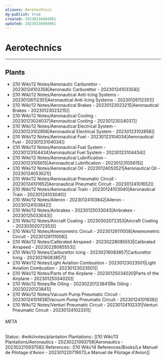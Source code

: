 ```yaml
---
aliases: Aerotechnics
dg-publish: true
created: 20230216084001
updated: 20230216084001
---
```

# Aerotechnics
---



## Plants
- [[10 Wiki/12 Notes/Aeronautic Carburettor - 20230124103358\|Aeronautic Carburettor - 20230124103358]]
- [[10 Wiki/12 Notes/Aeronautical Anti-Icing Systems - 20230126112351\|Aeronautical Anti-Icing Systems - 20230126112351]]
- [[10 Wiki/12 Notes/Aeronautical Brakes - 20230123023215\|Aeronautical Brakes - 20230123023215]]
- [[10 Wiki/12 Notes/Aeronautical Cooling - 20230123024037\|Aeronautical Cooling - 20230123024037]]
- [[10 Wiki/12 Notes/Aeronautical Electrical System - 20230123102858\|Aeronautical Electrical System - 20230123102858]]
- [[10 Wiki/12 Notes/Aeronautical Fuel - 20230123104034\|Aeronautical Fuel - 20230123104034]]
- [[10 Wiki/12 Notes/Aeronautical Fuel System - 20230123104434\|Aeronautical Fuel System - 20230123104434]]
- [[10 Wiki/12 Notes/Aeronautical Lubrification - 20230123105615\|Aeronautical Lubrification - 20230123105615]]
- [[10 Wiki/12 Notes/Aeronautical Oil - 20230124053521\|Aeronautical Oil - 20230124053521]]
- [[10 Wiki/12 Notes/Aeronautical Pneumatic Circuit - 20230124101652\|Aeronautical Pneumatic Circuit - 20230124101652]]
- [[10 Wiki/12 Notes/Aeronautical Train - 20230124103040\|Aeronautical Train - 20230124103040]]
- [[10 Wiki/12 Notes/Aileron - 20230124103842\|Aileron - 20230124103842]]
- [[10 Wiki/12 Notes/Airbrakes - 20230125033043\|Airbrakes - 20230125033043]]
- [[10 Wiki/12 Notes/Aircraft Coating - 20230302072353\|Aircraft Coating - 20230302072353]]
- [[10 Wiki/12 Notes/Anemometric Circuit - 20230126111008\|Anemometric Circuit - 20230126111008]]
- [[10 Wiki/12 Notes/Calibrated Airspeed - 20230228085553\|Calibrated Airspeed - 20230228085553]]
- [[10 Wiki/12 Notes/Carburettor Icing - 20230216083857\|Carburettor Icing - 20230216083857]]
- [[10 Wiki/12 Notes/Light Aviation Combustion - 20230123023501\|Light Aviation Combustion - 20230123023501]]
- [[10 Wiki/12 Notes/Parts of the Airplane - 20230125034020\|Parts of the Airplane - 20230125034020]]
- [[10 Wiki/12 Notes/Re Oiling - 20230220123841\|Re Oiling - 20230220123841]]
- [[10 Wiki/12 Notes/Vacuum Pump Pneumatic Circuit - 20230124101838\|Vacuum Pump Pneumatic Circuit - 20230124101838]]
- [[10 Wiki/12 Notes/Venturi Pneumatic Circuit - 20230124102331\|Venturi Pneumatic Circuit - 20230124102331]]




###### META
Status:: #wiki/notes/plantation
Plantations:: [[10 Wiki/13 Plantations/Aeronautics - 20230221093758\|Aeronautics - 20230221093758]]
References:: [[10 Wiki/14 References/Books/Le Manuel de Pilotage d'Avion - 20230122071907\|Le Manuel de Pilotage d'Avion]]
